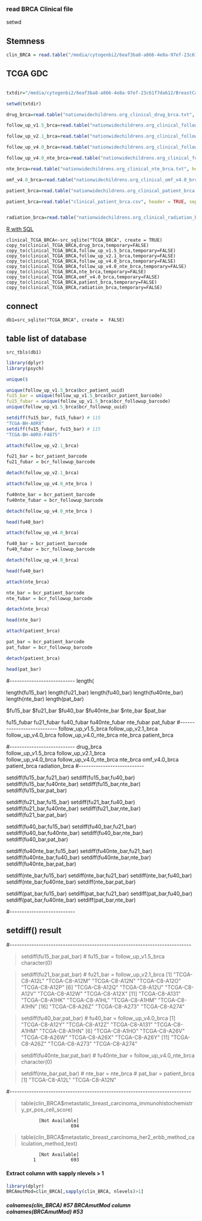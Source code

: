 ### read BRCA Clinical file
setwd
## Stemness
```r
clin_BRCA = read.table("/media/cytogenbi2/6eaf3ba8-a866-4e8a-97ef-23c61f7da612/BreastCancer/data/etc/TCGAStemness/BRCAClinmut.tsv", header = TRUE, sep = "\t")
```

## TCGA GDC
```r

txtdir="/media/cytogenbi2/6eaf3ba8-a866-4e8a-97ef-23c61f7da612/BreastCancer/data/etc/GDC_Harmonized/clinical_data/txt/"

setwd(txtdir)

drug_brca=read.table("nationwidechildrens.org_clinical_drug_brca.txt", header = TRUE, sep = "\t")

follow_up_v1.5_brca=read.table("nationwidechildrens.org_clinical_follow_up_v1.5_brca.txt", header = TRUE, sep = "\t")

follow_up_v2.1_brca=read.table("nationwidechildrens.org_clinical_follow_up_v2.1_brca.txt", header = TRUE, sep = "\t")

follow_up_v4.0_brca=read.table("nationwidechildrens.org_clinical_follow_up_v4.0_brca.txt", header = TRUE, sep = "\t")

follow_up_v4.0_nte_brca=read.table("nationwidechildrens.org_clinical_follow_up_v4.0_nte_brca.txt", header = TRUE, sep = "\t")

nte_brca=read.table("nationwidechildrens.org_clinical_nte_brca.txt", header = TRUE, sep = "\t")

omf_v4.0_brca=read.table("nationwidechildrens.org_clinical_omf_v4.0_brca.txt", header = TRUE, sep = "\t")

patient_brca=read.table("nationwidechildrens.org_clinical_patient_brca.txt", header = TRUE, sep = "\t")

patient_brca=read.table("clinical_patient_brca.csv", header = TRUE, sep = "\t", fill = TRUE)


radiation_brca=read.table("nationwidechildrens.org_clinical_radiation_brca.txt", header = TRUE, sep = "\t")
```
[R with SQL](http://the-r.kr/2018/07/03/r-%EC%97%90%EC%84%9C-%EB%8D%B0%EC%9D%B4%ED%84%B0%EB%B2%A0%EC%9D%B4%EC%8A%A4-%EC%9E%91%EC%97%85%ED%95%98%EA%B8%B0/)
```
clinical_TCGA_BRCA<-src_sqlite("TCGA_BRCA", create = TRUE)
copy_to(clinical_TCGA_BRCA,drug_brca,temporary=FALSE)
copy_to(clinical_TCGA_BRCA,follow_up_v1.5_brca,temporary=FALSE)
copy_to(clinical_TCGA_BRCA,follow_up_v2.1_brca,temporary=FALSE)
copy_to(clinical_TCGA_BRCA,follow_up_v4.0_brca,temporary=FALSE)
copy_to(clinical_TCGA_BRCA,follow_up_v4.0_nte_brca,temporary=FALSE)
copy_to(clinical_TCGA_BRCA,nte_brca,temporary=FALSE)
copy_to(clinical_TCGA_BRCA,omf_v4.0_brca,temporary=FALSE)
copy_to(clinical_TCGA_BRCA,patient_brca,temporary=FALSE)
copy_to(clinical_TCGA_BRCA,radiation_brca,temporary=FALSE)
```

## connect
```
db1=src_sqlite("TCGA_BRCA", create =  FALSE)
```
## table list of database
```
src_tbls(db1)
```

```r
library(dplyr)
library(psych)

unique($

unique(follow_up_v1.5_brca$bcr_patient_uuid)
fu15_bar = unique(follow_up_v1.5_brca$bcr_patient_barcode)
fu15_fubar = unique(follow_up_v1.5_brca$bcr_followup_barcode)
unique(follow_up_v1.5_brca$bcr_followup_uuid)

setdiff(fu15_bar, fu15_fubar) # 115
"TCGA-BH-A0RX"
setdiff(fu15_fubar, fu15_bar) # 115
"TCGA-BH-A0RX-F4875"

```

```r
attach(follow_up_v2.1_brca)

fu21_bar = bcr_patient_barcode
fu21_fubar = bcr_followup_barcode

detach(follow_up_v2.1_brca)
```

```r
attach(follow_up_v4.0_nte_brca )

fu40nte_bar = bcr_patient_barcode
fu40nte_fubar = bcr_followup_barcode

detach(follow_up_v4.0_nte_brca )

head(fu40_bar)
```


```r
attach(follow_up_v4.0_brca)

fu40_bar = bcr_patient_barcode
fu40_fubar = bcr_followup_barcode

detach(follow_up_v4.0_brca)

head(fu40_bar)
```

```r
attach(nte_brca)

nte_bar = bcr_patient_barcode
nte_fubar = bcr_followup_barcode

detach(nte_brca)

head(nte_bar)
```


```r
attach(patient_brca)

pat_bar = bcr_patient_barcode
pat_fubar = bcr_followup_barcode

detach(patient_brca)

head(pat_bar)
```
#---------------------------
length(

length(fu15_bar)
length(fu21_bar)
length(fu40_bar)
length(fu40nte_bar)
length(nte_bar)
length(pat_bar)

$fu15_bar
$fu21_bar
$fu40_bar
$fu40nte_bar
$nte_bar
$pat_bar


fu15_fubar
fu21_fubar
fu40_fubar
fu40nte_fubar
nte_fubar
pat_fubar
#---------------------------
follow_up_v1.5_brca
follow_up_v2.1_brca     
follow_up_v4.0_brca
follow_up_v4.0_nte_brca
nte_brca
patient_brca

#---------------------------
drug_brca               
follow_up_v1.5_brca
follow_up_v2.1_brca     
follow_up_v4.0_brca
follow_up_v4.0_nte_brca
nte_brca
omf_v4.0_brca           
patient_brca
radiation_brca
#---------------------------

setdiff(fu15_bar,fu21_bar)
setdiff(fu15_bar,fu40_bar)
setdiff(fu15_bar,fu40nte_bar)
setdiff(fu15_bar,nte_bar)
setdiff(fu15_bar,pat_bar)


setdiff(fu21_bar,fu15_bar)
setdiff(fu21_bar,fu40_bar)
setdiff(fu21_bar,fu40nte_bar)
setdiff(fu21_bar,nte_bar)
setdiff(fu21_bar,pat_bar)


setdiff(fu40_bar,fu15_bar)
setdiff(fu40_bar,fu21_bar)
setdiff(fu40_bar,fu40nte_bar)
setdiff(fu40_bar,nte_bar)
setdiff(fu40_bar,pat_bar)


setdiff(fu40nte_bar,fu15_bar)
setdiff(fu40nte_bar,fu21_bar)
setdiff(fu40nte_bar,fu40_bar)
setdiff(fu40nte_bar,nte_bar)
setdiff(fu40nte_bar,pat_bar)


setdiff(nte_bar,fu15_bar)
setdiff(nte_bar,fu21_bar)
setdiff(nte_bar,fu40_bar)
setdiff(nte_bar,fu40nte_bar)
setdiff(nte_bar,pat_bar)


setdiff(pat_bar,fu15_bar)
setdiff(pat_bar,fu21_bar)
setdiff(pat_bar,fu40_bar)
setdiff(pat_bar,fu40nte_bar)
setdiff(pat_bar,nte_bar)

#---------------------------
## setdiff() result
#---------------------------------------------------------------------------
> setdiff(fu15_bar,pat_bar) # fu15_bar = follow_up_v1.5_brca
character(0)

> setdiff(fu21_bar,pat_bar) # fu21_bar = follow_up_v2.1_brca
 [1] "TCGA-C8-A12L" "TCGA-C8-A12M" "TCGA-C8-A12N" "TCGA-C8-A12O" "TCGA-C8-A12P"
 [6] "TCGA-C8-A12Q" "TCGA-C8-A12U" "TCGA-C8-A12V" "TCGA-C8-A12W" "TCGA-C8-A12X"
[11] "TCGA-C8-A131" "TCGA-C8-A1HK" "TCGA-C8-A1HL" "TCGA-C8-A1HM" "TCGA-C8-A1HN"
[16] "TCGA-C8-A26Z" "TCGA-C8-A273" "TCGA-C8-A274"

> setdiff(fu40_bar,pat_bar) # fu40_bar = follow_up_v4.0_brca
 [1] "TCGA-C8-A12Y" "TCGA-C8-A12Z" "TCGA-C8-A131" "TCGA-C8-A1HM" "TCGA-C8-A1HN"
 [6] "TCGA-C8-A1HO" "TCGA-C8-A26V" "TCGA-C8-A26W" "TCGA-C8-A26X" "TCGA-C8-A26Y"
[11] "TCGA-C8-A26Z" "TCGA-C8-A273" "TCGA-C8-A274"

> setdiff(fu40nte_bar,pat_bar) # fu40nte_bar = follow_up_v4.0_nte_brca
character(0)

> setdiff(nte_bar,pat_bar) # nte_bar = nte_brca # pat_bar = patient_brca
[1] "TCGA-C8-A12L" "TCGA-C8-A12N"


#---------------------------------------------------------------------------
> table(clin_BRCA$metastatic_breast_carcinoma_immunohistochemistry_pr_pos_cell_score)

                [Not Available]
                            694

> table(clin_BRCA$metastatic_breast_carcinoma_her2_erbb_method_calculation_method_text)

                [Not Available]
              1             693

#### Extract column with sapply nlevels > 1
```r
library(dplyr)
BRCAmutMod=clin_BRCA[,sapply(clin_BRCA, nlevels)>1]
```
##### colnames(clin_BRCA) #57 BRCAmutMod column colnames(BRCAmutMod)  #53
